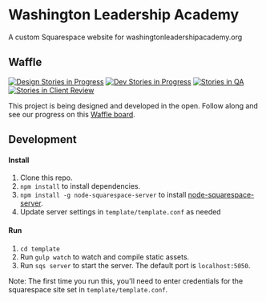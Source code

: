 # Washington Leadership Academy
A custom Squarespace website for washingtonleadershipacademy.org

## Waffle
[![Design Stories in Progress](https://badge.waffle.io/washington-leadership-academy/wla.svg?label=design&title=Design)](http://waffle.io/washington-leadership-academy/wla)
[![Dev Stories in Progress](https://badge.waffle.io/washington-leadership-academy/wla.svg?label=dev&title=Dev)](http://waffle.io/washington-leadership-academy/wla)
[![Stories in QA](https://badge.waffle.io/washington-leadership-academy/wla.svg?label=Review%2FQA&title=QA)](http://waffle.io/washington-leadership-academy/wla)
[![Stories in Client Review](https://badge.waffle.io/washington-leadership-academy/wla.svg?label=clientreview&title=Review)](http://waffle.io/washington-leadership-academy/wla)

This project is being designed and developed in the open. Follow along and see our progress on this [Waffle board](https://waffle.io/washington-leadership-academy/wla).

## Development
#### Install

1. Clone this repo.
2. `npm install` to install dependencies.
3. `npm install -g node-squarespace-server` to install [node-squarespace-server](https://github.com/NodeSquarespace/node-squarespace-server).
4. Update server settings in `template/template.conf` as needed

#### Run
1. `cd template`
3. Run `gulp watch` to watch and compile static assets.
3. Run `sqs server` to start the server. The default port is `localhost:5050`.

Note: The first time you run this, you'll need to enter credentials for the squarespace site set in `template/template.conf`.
